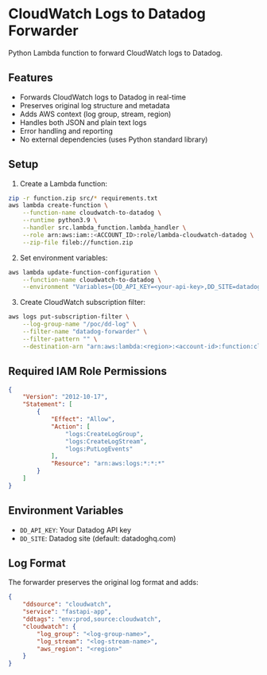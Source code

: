# CloudWatch Logs to Datadog Forwarder

Python Lambda function to forward CloudWatch logs to Datadog.

## Features

- Forwards CloudWatch logs to Datadog in real-time
- Preserves original log structure and metadata
- Adds AWS context (log group, stream, region)
- Handles both JSON and plain text logs
- Error handling and reporting
- No external dependencies (uses Python standard library)

## Setup

1. Create a Lambda function:
```bash
zip -r function.zip src/* requirements.txt
aws lambda create-function \
    --function-name cloudwatch-to-datadog \
    --runtime python3.9 \
    --handler src.lambda_function.lambda_handler \
    --role arn:aws:iam::<ACCOUNT_ID>:role/lambda-cloudwatch-datadog \
    --zip-file fileb://function.zip
```

2. Set environment variables:
```bash
aws lambda update-function-configuration \
    --function-name cloudwatch-to-datadog \
    --environment "Variables={DD_API_KEY=<your-api-key>,DD_SITE=datadoghq.com}"
```

3. Create CloudWatch subscription filter:
```bash
aws logs put-subscription-filter \
    --log-group-name "/poc/dd-log" \
    --filter-name "datadog-forwarder" \
    --filter-pattern "" \
    --destination-arn "arn:aws:lambda:<region>:<account-id>:function:cloudwatch-to-datadog"
```

## Required IAM Role Permissions

```json
{
    "Version": "2012-10-17",
    "Statement": [
        {
            "Effect": "Allow",
            "Action": [
                "logs:CreateLogGroup",
                "logs:CreateLogStream",
                "logs:PutLogEvents"
            ],
            "Resource": "arn:aws:logs:*:*:*"
        }
    ]
}
```

## Environment Variables

- `DD_API_KEY`: Your Datadog API key
- `DD_SITE`: Datadog site (default: datadoghq.com)

## Log Format

The forwarder preserves the original log format and adds:

```json
{
    "ddsource": "cloudwatch",
    "service": "fastapi-app",
    "ddtags": "env:prod,source:cloudwatch",
    "cloudwatch": {
        "log_group": "<log-group-name>",
        "log_stream": "<log-stream-name>",
        "aws_region": "<region>"
    }
}
```
